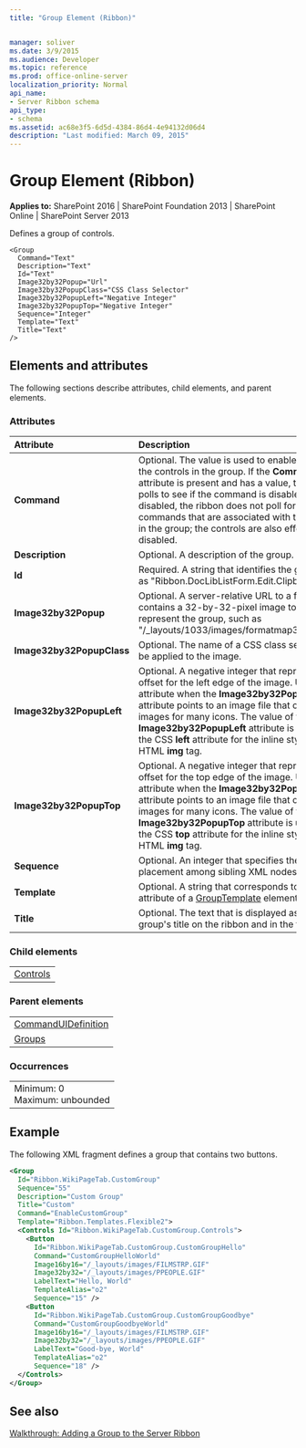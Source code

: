 ```yaml
---
title: "Group Element (Ribbon)"


manager: soliver
ms.date: 3/9/2015
ms.audience: Developer
ms.topic: reference
ms.prod: office-online-server
localization_priority: Normal
api_name:
- Server Ribbon schema
api_type:
- schema
ms.assetid: ac68e3f5-6d5d-4384-86d4-4e94132d06d4
description: "Last modified: March 09, 2015"
---
```


# Group Element (Ribbon)

 
  
 **Applies to:** SharePoint 2016 | SharePoint Foundation 2013 | SharePoint Online | SharePoint Server 2013
  
Defines a group of controls.
  
```
<Group
  Command="Text"
  Description="Text"
  Id="Text"
  Image32by32Popup="Url"
  Image32by32PopupClass="CSS Class Selector"
  Image32by32PopupLeft="Negative Integer"
  Image32by32PopupTop="Negative Integer"
  Sequence="Integer"
  Template="Text"
  Title="Text"
/>
```

## Elements and attributes

The following sections describe attributes, child elements, and parent elements.

### Attributes

|**Attribute**|**Description**|
|:-----|:-----|
|**Command** <br/> |Optional. The value is used to enable or disable the controls in the group. If the **Command** attribute is present and has a value, the ribbon polls to see if the command is disabled. If it is disabled, the ribbon does not poll for any commands that are associated with the controls in the group; the controls are also effectively disabled.  <br/> |
|**Description** <br/> |Optional. A description of the group.  <br/> |
|**Id** <br/> |Required. A string that identifies the group, such as "Ribbon.DocLibListForm.Edit.Clipboard".  <br/> |
|**Image32by32Popup** <br/> |Optional. A server-relative URL to a file that contains a 32-by-32-pixel image to be used to represent the group, such as "/_layouts/1033/images/formatmap32x32.png".  <br/> |
|**Image32by32PopupClass** <br/> |Optional. The name of a CSS class selector to be applied to the image.  <br/> |
|**Image32by32PopupLeft** <br/> |Optional. A negative integer that represents an offset for the left edge of the image. Use this attribute when the **Image32by32Popup** attribute points to an image file that contains images for many icons. The value of the **Image32by32PopupLeft** attribute is used to set the CSS **left** attribute for the inline style of an HTML **img** tag.  <br/> |
|**Image32by32PopupTop** <br/> |Optional. A negative integer that represents an offset for the top edge of the image. Use this attribute when the **Image32by32Popup** attribute points to an image file that contains images for many icons. The value of the **Image32by32PopupTop** attribute is used to set the CSS **top** attribute for the inline style of an HTML **img** tag.  <br/> |
|**Sequence** <br/> |Optional. An integer that specifies the order of placement among sibling XML nodes.  <br/> |
|**Template** <br/> |Optional. A string that corresponds to the **Id** attribute of a [GroupTemplate](grouptemplate-element.md) element.  <br/> |
|**Title** <br/> |Optional. The text that is displayed as the group's title on the ribbon and in the tooltip.  <br/> |
   
### Child elements

||
|:-----|
|[Controls](controls-element-group.md)|
   
### Parent elements

||
|:-----|
|[CommandUIDefinition](commanduidefinition-element.md) <br/> |
|[Groups](groups-element.md) <br/> |
   
### Occurrences

||
|:-----|
|Minimum: 0  <br/> Maximum: unbounded  <br/> |
   
## Example

The following XML fragment defines a group that contains two buttons.
  
```XML
<Group
  Id="Ribbon.WikiPageTab.CustomGroup"
  Sequence="55"
  Description="Custom Group"
  Title="Custom"
  Command="EnableCustomGroup"
  Template="Ribbon.Templates.Flexible2">
  <Controls Id="Ribbon.WikiPageTab.CustomGroup.Controls">
    <Button
      Id="Ribbon.WikiPageTab.CustomGroup.CustomGroupHello"
      Command="CustomGroupHelloWorld"
      Image16by16="/_layouts/images/FILMSTRP.GIF"
      Image32by32="/_layouts/images/PPEOPLE.GIF"
      LabelText="Hello, World"
      TemplateAlias="o2"
      Sequence="15" />
    <Button
      Id="Ribbon.WikiPageTab.CustomGroup.CustomGroupGoodbye"
      Command="CustomGroupGoodbyeWorld"
      Image16by16="/_layouts/images/FILMSTRP.GIF"
      Image32by32="/_layouts/images/PPEOPLE.GIF"
      LabelText="Good-bye, World"
      TemplateAlias="o2"
      Sequence="18" />
  </Controls>
</Group>
```

## See also



[Walkthrough: Adding a Group to the Server Ribbon](http://msdn.microsoft.com/library/0696705f-e805-49e7-90c5-0e9e5f894d6a%28Office.15%29.aspx)


